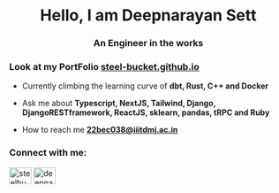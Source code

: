 <h1 align="center">Hello, I am Deepnarayan Sett</h1>
<h3 align="center">An Engineer in the works</h3>
<h3>
<strong>  Look at my PortFolio 
<a href="https://steel-bucket.github.io/" target="blank">steel-bucket.github.io</a>
</strong>  
</h3>

- Currently climbing the learning curve of **dbt, Rust, C++ and Docker**

- Ask me about **Typescript, NextJS, Tailwind, Django, DjangoRESTframework, ReactJS, sklearn, pandas, tRPC and Ruby**

- How to reach me **22bec038@iiitdmj.ac.in**

<h3 align="left">Connect with me:</h3>
<p align="left">
<a href="https://twitter.com/steelbucket" target="blank"><img align="center" src="https://raw.githubusercontent.com/rahuldkjain/github-profile-readme-generator/master/src/images/icons/Social/twitter.svg" alt="steelbucket" height="30" width="40" /></a>
<a href="https://linkedin.com/in/deepnarayan-sett-3a2b9b220" target="blank"><img align="center" src="https://raw.githubusercontent.com/rahuldkjain/github-profile-readme-generator/master/src/images/icons/Social/linked-in-alt.svg" alt="deepnarayan-sett-3a2b9b220" height="30" width="40" /></a>

</p>

